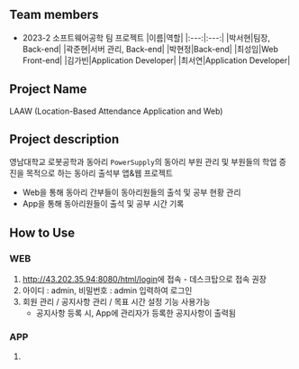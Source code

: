 ## Team members
- 2023-2 소프트웨어공학 팀 프로젝트
|이름|역할|
|:---:|:---:|
|박서현|팀장, Back-end|
|곽준현|서버 관리, Back-end|
|박현정|Back-end|
|최성임|Web Front-end|
|김가빈|Application Developer|
|최서연|Application Developer|

## Project Name
LAAW (Location-Based Attendance Application and Web) 

## Project description
영남대학교 로봇공학과 동아리 `PowerSupply`의 동아리 부원 관리 및 부원들의 학업 증진을 목적으로 하는 동아리 출석부 앱&웹 프로젝트
- Web을 통해 동아리 간부들이 동아리원들의 출석 및 공부 현황 관리
- App을 통해 동아리원들이 출석 및 공부 시간 기록  

## How to Use
### WEB
1. <http://43.202.35.94:8080/html/login>에 접속 - 데스크탑으로 접속 권장
2. 아이디 : admin, 비밀번호 : admin 입력하여 로그인
3. 회원 관리 / 공지사항 관리 / 목표 시간 설정 기능 사용가능
   - 공지사항 등록 시, App에 관리자가 등록한 공지사항이 출력됨
### APP
1. 

